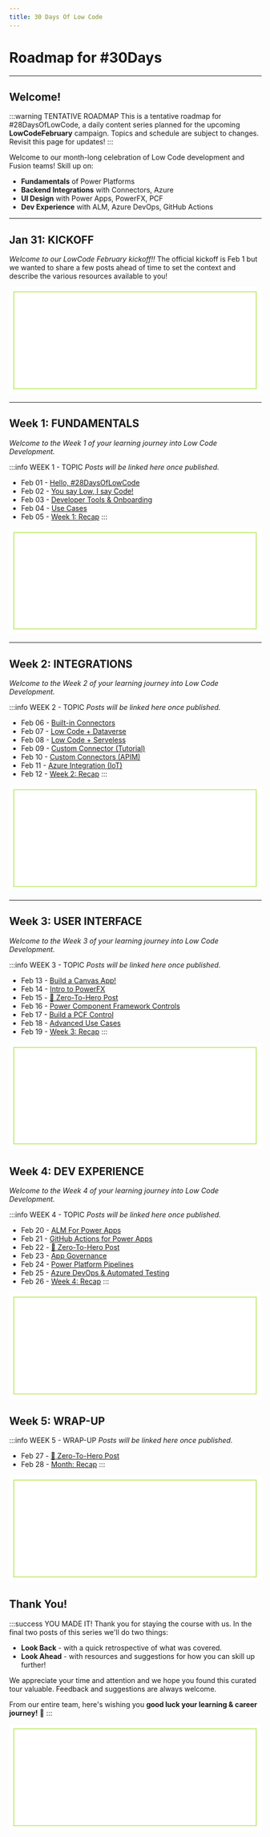 ```yaml
---
title: 30 Days Of Low Code
---
```


# Roadmap for #30Days

---

## Welcome! 

:::warning TENTATIVE ROADMAP
This is a tentative roadmap for #28DaysOfLowCode, a daily content series planned for the upcoming **LowCodeFebruary** campaign. Topics and schedule are subject to changes. Revisit this page for updates!
:::

Welcome to our month-long celebration of Low Code development and Fusion teams! Skill up on:

 * **Fundamentals** of Power Platforms
 * **Backend Integrations** with Connectors, Azure
 * **UI Design** with Power Apps, PowerFX, PCF 
 * **Dev Experience** with ALM, Azure DevOps, GitHub Actions

---

## Jan 31: KICKOFF

_Welcome to our LowCode February kickoff!!_ The official kickoff is Feb 1 but we wanted to share a few posts ahead of time to set the context and describe the various resources available to you!

![Kickoff](./../../../static/img/banner.png)

---

## Week 1: FUNDAMENTALS

_Welcome to the Week 1 of your learning journey into Low Code Development._

:::info WEEK 1 - TOPIC
_Posts will be linked here once published._
 * Feb 01 - [Hello, #28DaysOfLowCode](/blog/)
 * Feb 02 - [You say Low, I say Code!](/blog/)
 * Feb 03 - [Developer Tools & Onboarding](/blog/)
 * Feb 04 - [Use Cases](/blog/)
 * Feb 05 - [Week 1: Recap](/blog/)
:::

![Week 1](./../../../static/img/banner.png)

---

## Week 2: INTEGRATIONS

_Welcome to the Week 2 of your learning journey into Low Code Development._

:::info WEEK 2 - TOPIC
_Posts will be linked here once published._
 * Feb 06 - [Built-in Connectors](/blog/)
 * Feb 07 - [Low Code + Dataverse](/blog/)
 * Feb 08 - [Low Code + Serveless](/blog/)
 * Feb 09 - [Custom Connector (Tutorial)](/blog/)
 * Feb 10 - [Custom Connectors (APIM)](/blog/)
 * Feb 11 - [Azure Integration (IoT)](/blog/)
 * Feb 12 - [Week 2: Recap](/blog/)
:::

![Week 2](./../../../static/img/banner.png)

---

## Week 3: USER INTERFACE

_Welcome to the Week 3 of your learning journey into Low Code Development._

:::info WEEK 3 - TOPIC
_Posts will be linked here once published._
 * Feb 13 - [Build a Canvas App!](/blog/)
 * Feb 14 - [Intro to PowerFX](/blog/)
 * Feb 15 - [🚀 Zero-To-Hero Post](/blog/)
 * Feb 16 - [Power Component Framework Controls](/blog/)
 * Feb 17 - [Build a PCF Control](/blog/)
 * Feb 18 - [Advanced Use Cases](/blog/)
 * Feb 19 - [Week 3: Recap](/blog/)
:::

![Week 3](./../../../static/img/banner.png)


## Week 4: DEV EXPERIENCE

_Welcome to the Week 4 of your learning journey into Low Code Development._

:::info WEEK 4 - TOPIC
_Posts will be linked here once published._
 * Feb 20 - [ALM For Power Apps](/blog/)
 * Feb 21 - [GitHub Actions for Power Apps](/blog/)
 * Feb 22 - [🚀 Zero-To-Hero Post](/blog/)
 * Feb 23 - [App Governance](/blog/)
 * Feb 24 - [Power Platform Pipelines](/blog/)
 * Feb 25 - [Azure DevOps & Automated Testing](/blog/)
 * Feb 26 - [Week 4: Recap](/blog/)
:::

![Week 4](./../../../static/img/banner.png)

## Week 5: WRAP-UP

:::info WEEK 5 - WRAP-UP
_Posts will be linked here once published._
 * Feb 27 - [🚀 Zero-To-Hero Post](/blog/)
 * Feb 28 - [Month: Recap](/blog/)
:::

![Week 5](./../../../static/img/banner.png)

## Thank You! 

:::success YOU MADE IT!
Thank you for staying the course with us. In the final two posts of this series we'll do two things:
 * **Look Back** - with a quick retrospective of what was covered.
 * **Look Ahead** - with resources and suggestions for how you can skill up further!

We appreciate your time and attention and we hope you found this curated tour valuable. Feedback and suggestions are always welcome. 

From our entire team, here's wishing you **good luck your learning & career journey!** 🎉
:::

![Team Picture](./../../../static/img/banner.png)